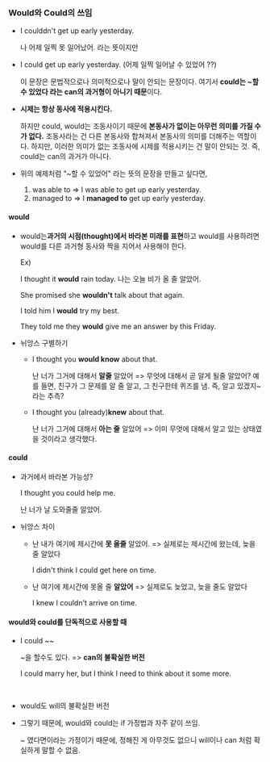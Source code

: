 ### Would와 Could의 쓰임

+ I coulddn't get up early yesterday.

  나 어제 일찍 못 일어났어. 라는 뜻이지만

+ I could get up early yesterday. (어제 일찍 일어날 수 있었어 ??)

  이 문장은 문법적으로나 의미적으로나 말이 안되는 문장이다. 여기서 **could는 ~할 수 있었다 라는 can의 과거형이 아니기 때문**이다.



+ **시제는 항상 동사에 적용시킨다.** 

  하지만 could, would는 조동사이기 때문에 **본동사가 없이는 아무런 의미를 가질 수가 없다.** 조동사라는 건 다른 본동사와 합쳐져서 본동사의 의미를 더해주는 역할이다. 하지만, 이러한 의미가 없는 조동사에 시제를 적용시키는 건 말이 안되는 것. 즉, could는 can의 과거가 아니다.



+ 위의 예제처럼 "~할 수 있었어" 라는 뜻의 문장을 만들고 싶다면, 
  1. was able to => I was able to get up early yesterday.
  2. managed to => I **managed to** get up early yesterday.



#### would

+ would는**과거의 시점(thought)에서 바라본 미래를 표현**하고 would를 사용하려면 would를 다른 과거형 동사와 짝을 지어서 사용해야 한다.

  Ex)

  I thought it **would** rain today. 나는 오늘 비가 올 줄 알았어.

  She promised she **wouldn't** talk about that again.

  I told him I **would** try my best. 

  They told me they **would** give me an answer by this Friday.



+ 뉘앙스 구별하기

  + I thought you **would know** about that.

    난 너가 그거에 대해서 **알줄** 알았어 => 무엇에 대해서 곧 알게 될줄 알았어? 예를 들면, 친구가 그 문제를 알 줄 알고, 그 친구한테 퀴즈를 냄. 즉, 알고 있겠지~ 라는 추측?

  + I thought you (already)**knew** about that.

    난 너가 그거에 대해서 **아는 줄** 알았어 => 이미 무엇에 대해서 알고 있는 상태였을 것이라고 생각했다. 





#### could

+ 과거에서 바라본 가능성?

  I thought you could help me.

  난 너가 날 도와줄줄 알았어.



+ 뉘앙스 차이

  + 난 내가 여기에 제시간에 **못 올줄** 알았어. => 실제로는 제시간에 왔는데, 늦을 줄 알았다

    I didn't think I could get here on time.

    

  + 난 여기에 제시간에 못올 줄 **알았어** => 실제로도 늦었고, 늦을 줄도 알았다

    I knew I couldn't arrive on time.



#### would와 could를 단독적으로 사용할 때

+ I could ~~

  ~을 할수도 있다. => **can의 불확실한 버전**

  I could marry her, but I think I need to think about it some more.

<br>

+ would도 will의 불확실한 버전



+ 그렇기 때문에, would와 could는  if 가정법과 자주 같이 쓰임.

  ~ 였다면이라는 가정이기 때문에, 정해진 게 아무것도 없으니 will이나 can 처럼 확실하게 말할 수 없음.